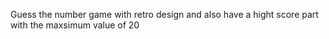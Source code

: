 Guess the number game with retro design and also have a hight score part with the maxsimum value of 20

